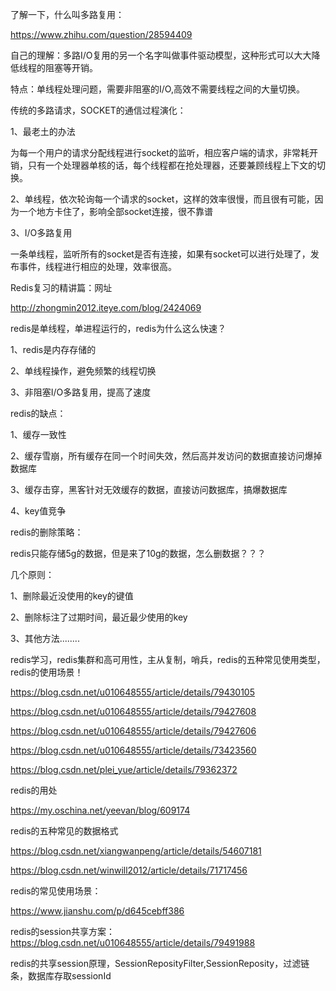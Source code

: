 了解一下，什么叫多路复用：

https://www.zhihu.com/question/28594409

自己的理解：多路I/O复用的另一个名字叫做事件驱动模型，这种形式可以大大降低线程的阻塞等开销。

特点：单线程处理问题，需要非阻塞的I/O,高效不需要线程之间的大量切换。



传统的多路请求，SOCKET的通信过程演化：

1、最老土的办法

为每一个用户的请求分配线程进行socket的监听，相应客户端的请求，非常耗开销，只有一个处理器单核的话，每个线程都在抢处理器，还要兼顾线程上下文的切换。

2、单线程，依次轮询每一个请求的socket，这样的效率很慢，而且很有可能，因为一个地方卡住了，影响全部socket连接，很不靠谱

3、I/O多路复用

一条单线程，监听所有的socket是否有连接，如果有socket可以进行处理了，发布事件，线程进行相应的处理，效率很高。



Redis复习的精讲篇：网址

http://zhongmin2012.iteye.com/blog/2424069



redis是单线程，单进程运行的，redis为什么这么快速？

1、redis是内存存储的

2、单线程操作，避免频繁的线程切换

3、非阻塞I/O多路复用，提高了速度



redis的缺点：

1、缓存一致性

2、缓存雪崩，所有缓存在同一个时间失效，然后高并发访问的数据直接访问爆掉数据库

3、缓存击穿，黑客针对无效缓存的数据，直接访问数据库，搞爆数据库

4、key值竞争



redis的删除策略：

redis只能存储5g的数据，但是来了10g的数据，怎么删数据？？？

几个原则：

1、删除最近没使用的key的键值

2、删除标注了过期时间，最近最少使用的key

3、其他方法........





redis学习，redis集群和高可用性，主从复制，哨兵，redis的五种常见使用类型，redis的使用场景！

https://blog.csdn.net/u010648555/article/details/79430105

https://blog.csdn.net/u010648555/article/details/79427608

https://blog.csdn.net/u010648555/article/details/79427606

https://blog.csdn.net/u010648555/article/details/73423560

https://blog.csdn.net/plei_yue/article/details/79362372



redis的用处

https://my.oschina.net/yeevan/blog/609174

redis的五种常见的数据格式

https://blog.csdn.net/xiangwanpeng/article/details/54607181

https://blog.csdn.net/winwill2012/article/details/71717456

redis的常见使用场景：

https://www.jianshu.com/p/d645cebff386



redis的session共享方案：https://blog.csdn.net/u010648555/article/details/79491988

redis的共享session原理，SessionReposityFilter,SessionReposity，过滤链条，数据库存取sessionId